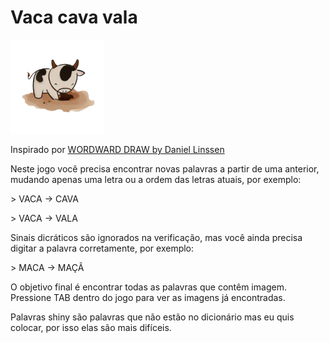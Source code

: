 # Vaca cava vala

<img src="logo.webp" alt="logo" width="150"/>

Inspirado por [WORDWARD DRAW by Daniel Linssen](https://managore.itch.io/wordward-draw)

Neste jogo você precisa encontrar novas palavras a partir de uma anterior, mudando apenas uma letra ou a ordem das letras atuais, por exemplo:

\> VACA -> CAVA

\> VACA -> VALA

Sinais dicráticos são ignorados na verificação, mas você ainda precisa digitar a palavra corretamente, por exemplo:

\> MACA -> MAÇÃ

O objetivo final é encontrar todas as palavras que contêm imagem.
Pressione TAB dentro do jogo para ver as imagens já encontradas.

Palavras shiny são palavras que não estão no dicionário mas eu quis colocar, por isso elas são mais difíceis.
